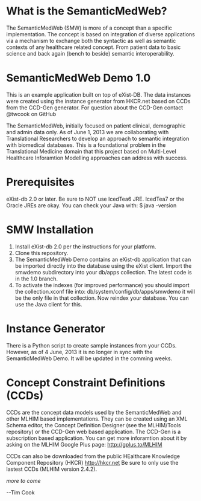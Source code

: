 What is the SemanticMedWeb?
===========================
The SemanticMedWeb (SMW) is more of a concept than a specific implementation. 
The concept is based on integration of diverse applications via a mechanism to exchange both the syntactic as well as semantic contexts of any healthcare related concept.
From patient data to basic science and back again (bench to beside) semantic interoperability. 


SemanticMedWeb Demo 1.0
=======================

This is an example application built on top of eXist-DB. 
The data instances were created using the instance generator from HKCR.net
based on CCDs from the CCD-Gen generator. For question about the CCD-Gen contact @twcook on GitHub

The SemanticMedWeb, initially focused on patient clinical, demographic and admin data only.
As of June 1, 2013 we are collaborating with Translational Researchers to develop an approach to semantic integration with biomedical databases. This is a foundational problem in the Translational Medicine domain that this project based on Multi-Level Healthcare Inforamtion Modelling approaches can address with success.

Prerequisites
=============
eXist-db 2.0 or later.
Be sure to NOT use IcedTea6 JRE. IcedTea7 or the Oracle JREs are okay. You can check your Java with:
$ java -version



SMW Installation
================
1.  Install eXist-db 2.0 per the instructions for your platform.
2.  Clone this repository.
3.  The SemanticMedWeb Demo contains an eXist-db application that can be imported directly into the database using the eXist client.
    Import the smwdemo subdirectory into your db/apps collection. The latest code is in the 1.0 branch.
4.  To activate the indexes (for improved performance) you should import the collection.xconf file into:
    db/system/config/db/apps/smwdemo it will be the only file in that collection. Now reindex your database. You can use the Java client for this.


Instance Generator
==================
There is a Python script to create sample instances from your CCDs.  However, as of 4 June, 2013 it is no longer in sync with the SemanticMedWeb Demo.  It will be updated in the comming weeks. 


Concept Constraint Definitions (CCDs)
=====================================
CCDs are the concept data models used by the SemanticMedWeb and other MLHIM based implementations.
They can be created using an XML Schema editor, the Concept Definition Designer (see the MLHIM/Tools repository) 
or the CCD-Gen web based application. The CCD-Gen is a subscription based application. You can get more inforamtion about it by asking on the MLHIM Google Plus page: http://gplus.to/MLHIM

CCDs can also be downloaded from the public HEalthcare Knowledge Component Repository (HKCR) http://hkcr.net
Be sure to only use the lastest CCDs (MLHIM version 2.4.2).






_more to come_
 
--Tim Cook
